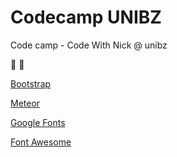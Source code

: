 # Codecamp UNIBZ

Code camp - Code With Nick @ unibz


:beers: :beers:

[Bootstrap](https://v4-alpha.getbootstrap.com)

[Meteor](https://www.meteor.com/)

[Google Fonts](https://fonts.google.com)

[Font Awesome](http://fontawesome.io/)
